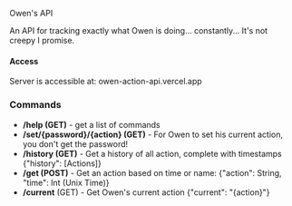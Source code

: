 Owen's API

An API for tracking exactly what Owen is doing... constantly...
It's not creepy I promise.

#### Access
Server is accessible at: owen-action-api.vercel.app

### Commands

- **/help (GET)** - get a list of commands
- **/set/{password}/{action} (GET)** - For Owen to set his current action, you don't get the password!
- **/history (GET)** - Get a history of all action, complete with timestamps {"history": [Actions]}
- **/get (POST)** - Get an action based on time or name: {"action": String, "time": Int (Unix Time)}
- **/current** (GET) - Get Owen's current action {"current": "{action}"}